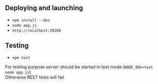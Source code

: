## Deploying and launching

* `npm install --dev`
* `node app.js`
* `http://localhost:20200`

## Testing

* `npm test`

For testing purpose server should be started in test mode (`NODE_ENV=test node app.js`)  
Otherwise REST tests will fail
